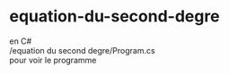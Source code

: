 # equation-du-second-degre
en C#    
/equation du second degre/Program.cs     
pour voir le programme
